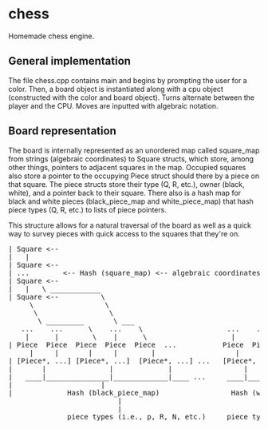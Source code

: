 # chess

Homemade chess engine.

## General implementation

The file chess.cpp contains main and begins by prompting the user for a color. Then, a board object is instantiated along with a cpu object (constructed with the color and board object). Turns alternate between the player and the CPU. Moves are inputted with algebraic notation. 

## Board representation

The board is internally represented as an unordered map called square_map from strings (algebraic coordinates) to Square structs, which store, among other things, pointers to adjacent squares in the map. Occupied squares also store a pointer to the occupying Piece struct should there by a piece on that square. The piece structs store their type (Q, R, etc.), owner (black, white), and a pointer back to their square. There also is a hash map for black and white pieces (black_piece_map and white_piece_map) that hash piece types (Q, R, etc.) to lists of piece pointers.

This structure allows for a natural traversal of the board as well as a quick way to survey pieces with quick access to the squares that they're on.

<pre>
| Square <--
|   |
| Square <--
| ...        <-- Hash (square_map) <-- algebraic coordinates
| Square <--
|   |   \ ____________
| Square <--          \
     \                 \
      \                 \
       \ _________       \ ___
   ...    ...      \    ...    \                    ...    ...     ...
    |      |        \    |      \                    |      |       |
| Piece  Piece  Piece  Piece  Piece  ...           Piece  Piece  Piece  ...
     |     |       |     |        |                   |     |       |
| [Piece*, ...] [Piece*, ...]  [Piece*, ...] ...   [Piece*, ...] [Piece*, ...] ...
|       |               |             |                 |               |
|   ____|_______________|_____________|____ ...     ____|_______________|___ ...
|                     |                                         |
|             Hash (black_piece_map)                 Hash (white_piece_map)
                          |                                     |
                          |                                     |
              piece types (i.e., p, R, N, etc.)     piece types (i.e., p, R, N, etc.)

</pre>

